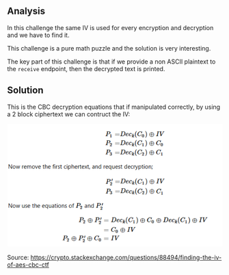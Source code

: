 ## Analysis
In this challenge the same IV is used for every encryption and decryption and we have to find it.

This challenge is a pure math puzzle and the solution is very interesting.

The key part of this challenge is that if we provide a non ASCII plaintext to the `receive` endpoint,
then the decrypted text is printed.

## Solution
This is the CBC decryption equations that if manipulated correctly, by using a 2 block ciphertext we can contruct the IV:

![alt text](image.png)

Source: https://crypto.stackexchange.com/questions/88494/finding-the-iv-of-aes-cbc-ctf